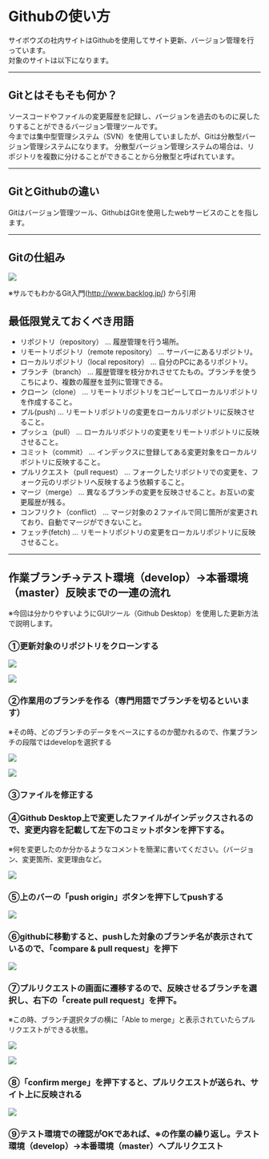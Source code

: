 
# Githubの使い方

サイボウズの社内サイトはGithubを使用してサイト更新、バージョン管理を行っています。  
対象のサイトは以下になります。

---

## Gitとはそもそも何か？
ソースコードやファイルの変更履歴を記録し、バージョンを過去のものに戻したりすることができるバージョン管理ツールです。  
今までは集中型管理システム（SVN）を使用していましたが、Gitは分散型バージョン管理システムになります。
分散型バージョン管理システムの場合は、リポジトリを複数に分けることができることから分散型と呼ばれています。

---

## GitとGithubの違い
Gitはバージョン管理ツール、GithubはGitを使用したwebサービスのことを指します。

---

## Gitの仕組み
![](img/capture_intro1_2_2.png)

※サルでもわかるGit入門(http://www.backlog.jp/) から引用

## 最低限覚えておくべき用語

- リポジトリ（repository） … 履歴管理を行う場所。
- リモートリポジトリ（remote repository） … サーバーにあるリポジトリ。
- ローカルリポジトリ（local repository） … 自分のPCにあるリポジトリ。
- ブランチ（branch） … 履歴管理を枝分かれさせてたもの。ブランチを使うこちにより、複数の履歴を並列に管理できる。
- クローン（clone） … リモートリポジトリをコピーしてローカルリポジトリを作成すること。
- プル(push) … リモートリポジトリの変更をローカルリポジトリに反映させること。
- プッシュ（pull） … ローカルリポジトリの変更をリモートリポジトリに反映させること。
- コミット（commit） … インデックスに登録してある変更対象をローカルリポジトリに反映すること。
- プルリクエスト（pull request） … フォークしたリポジトリでの変更を、フォーク元のリポジトリへ反映するよう依頼すること。
- マージ（merge） … 異なるブランチの変更を反映させること。お互いの変更履歴が残る。
- コンフリクト（conflict） … マージ対象の２ファイルで同じ箇所が変更されており、自動でマージができないこと。
- フェッチ(fetch) … リモートリポジトリの変更をローカルリポジトリに反映させること。

---

## 作業ブランチ→テスト環境（develop）→本番環境（master）反映までの一連の流れ

※今回は分かりやすいようにGUIツール（Github Desktop）を使用した更新方法で説明します。

### ①更新対象のリポジトリをクローンする

![](img/github_clone_01.png)

![](img/github_clone_02.png)


### ②作業用のブランチを作る（専門用語でブランチを切るといいます）
※その時、どのブランチのデータをベースにするのか聞かれるので、作業ブランチの段階ではdevelopを選択する

![](img/github_branch_01.png)

![](img/github_branch_02.png)


### ③ファイルを修正する


### ④Github Desktop上で変更したファイルがインデックスされるので、変更内容を記載して左下のコミットボタンを押下する。

※何を変更したのか分かるようなコメントを簡潔に書いてください。（バージョン、変更箇所、変更理由など。

![](img/github_commit_01.png)


### ⑤上のバーの「push origin」ボタンを押下してpushする

![](img/github_push_01.png)


### ⑥githubに移動すると、pushした対象のブランチ名が表示されているので、「compare & pull request」を押下

![](img/github_push_02.png)


### ⑦プルリクエストの画面に遷移するので、反映させるブランチを選択し、右下の「create  pull request」を押下。
※この時、ブランチ選択タブの横に「Able to merge」と表示されていたらプルリクエストができる状態。

![](img/github_push_03.png)

![](img/github_push_04.png)


### ⑧「confirm merge」を押下すると、プルリクエストが送られ、サイト上に反映される

![](img/github_push_05.png)


### ⑨テスト環境での確認がOKであれば、※の作業の繰り返し。テスト環境（develop）→本番環境（master）へプルリクエスト